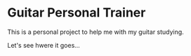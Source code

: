 # Guitar Personal Trainer

This is a personal project to help me with my guitar studying. 

Let's see hwere it goes...

